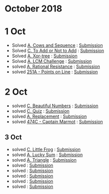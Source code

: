 # October 2018

# 1 Oct

* Solved [A. Cows and Sequence](http://codeforces.com/problemset/problem/283/A) : [Submission](http://codeforces.com/contest/283/submission/43645354)
* Solved [C. To Add or Not to Add](http://codeforces.com/contest/231/problem/C) : [Submission](http://codeforces.com/contest/231/submission/43650324)
* Solved [A. Xor-tree](http://codeforces.com/contest/429/problem/A) : [Submission](http://codeforces.com/contest/429/submission/43651193)
* Solved [A. LCM Challenge](http://codeforces.com/problemset/problem/235/A) : [Submission](http://codeforces.com/contest/235/submission/43655309)
* solved [A. Rational Resistance](http://codeforces.com/problemset/problem/343/A) : [Submission](http://codeforces.com/contest/343/submission/43658763)
* solved [251A - Points on Line](http://codeforces.com/problemset/problem/251/A) : [Submission](http://codeforces.com/contest/251/submission/43659307)


# 2 Oct 

* solved [C. Beautiful Numbers](http://codeforces.com/problemset/problem/300/C) : [Submission](http://codeforces.com/contest/300/submission/43677871)
* solved [C. Quiz](http://codeforces.com/problemset/problem/337/C) : [Submission](http://codeforces.com/contest/337/submission/43680955)
* solved [A. Replacement](http://codeforces.com/contest/135/problem/A) : [Submission](http://codeforces.com/contest/135/submission/43681488)
* solved [474C - Captain Marmot](http://codeforces.com/problemset/problem/474/C) : [Submission](http://codeforces.com/contest/474/submission/43703110)

## 3 Oct

* solved [C. Little Frog](http://codeforces.com/problemset/problem/53/C) : [Submission](http://codeforces.com/contest/53/submission/43724625)
* solved [A. Lucky Sum](http://codeforces.com/problemset/problem/121/A) : [Submission](http://codeforces.com/contest/121/submission/43725453)
* solved [A. Triangle](http://codeforces.com/problemset/problem/407/A) : [Submission](http://codeforces.com/contest/407/submission/43730925)
* solved []() : [Submission]()
* solved []() : [Submission]()
* solved []() : [Submission]()
* solved []() : [Submission]()
* solved []() : [Submission]()
